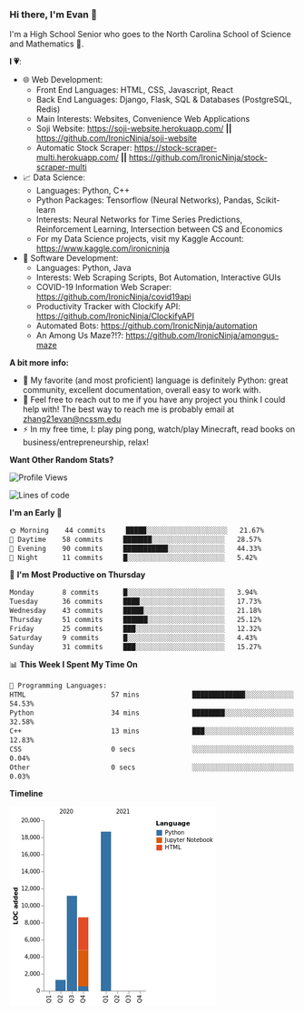 ### Hi there, I'm Evan 👋

I'm a High School Senior who goes to the North Carolina School of Science and Mathematics 🏫.

**I 💗**:
  - 🌐 Web Development: 
    - Front End Languages: HTML, CSS, Javascript, React
    - Back End Languages: Django, Flask, SQL & Databases (PostgreSQL, Redis)
    - Main Interests: Websites, Convenience Web Applications
    - Soji Website: https://soji-website.herokuapp.com/ **||** https://github.com/IronicNinja/soji-website
    - Automatic Stock Scraper: https://stock-scraper-multi.herokuapp.com/ **||** https://github.com/IronicNinja/stock-scraper-multi
  - 📈 Data Science: 
    - Languages: Python, C++
    - Python Packages: Tensorflow (Neural Networks), Pandas, Scikit-learn
    - Interests: Neural Networks for Time Series Predictions, Reinforcement Learning, Intersection between CS and Economics
    - For my Data Science projects, visit my Kaggle Account: https://www.kaggle.com/ironicninja
  - 🤖 Software Development: 
    - Languages: Python, Java
    - Interests: Web Scraping Scripts, Bot Automation, Interactive GUIs
    - COVID-19 Information Web Scraper: https://github.com/IronicNinja/covid19api
    - Productivity Tracker with Clockify API: https://github.com/IronicNinja/ClockifyAPI
    - Automated Bots: https://github.com/IronicNinja/automation
    - An Among Us Maze?!?: https://github.com/IronicNinja/amongus-maze
  
**A bit more info:**
- 🐍 My favorite (and most proficient) language is definitely Python: great community, excellent documentation, overall easy to work with.
- 👯 Feel free to reach out to me if you have any project you think I could help with! The best way to reach me is probably email at zhang21evan@ncssm.edu
- ⚡ In my free time, I: play ping pong, watch/play Minecraft, read books on business/entrepreneurship, relax!

**Want Other Random Stats?**
<!--START_SECTION:waka-->
![Profile Views](http://img.shields.io/badge/Profile%20Views-3-blue)

![Lines of code](https://img.shields.io/badge/From%20Hello%20World%20I%27ve%20Written-39728%20lines%20of%20code-blue)

**I'm an Early 🐤** 

```text
🌞 Morning    44 commits     █████░░░░░░░░░░░░░░░░░░░░   21.67% 
🌆 Daytime    58 commits     ███████░░░░░░░░░░░░░░░░░░   28.57% 
🌃 Evening    90 commits     ███████████░░░░░░░░░░░░░░   44.33% 
🌙 Night      11 commits     █░░░░░░░░░░░░░░░░░░░░░░░░   5.42%

```
📅 **I'm Most Productive on Thursday** 

```text
Monday       8 commits      █░░░░░░░░░░░░░░░░░░░░░░░░   3.94% 
Tuesday      36 commits     ████░░░░░░░░░░░░░░░░░░░░░   17.73% 
Wednesday    43 commits     █████░░░░░░░░░░░░░░░░░░░░   21.18% 
Thursday     51 commits     ██████░░░░░░░░░░░░░░░░░░░   25.12% 
Friday       25 commits     ███░░░░░░░░░░░░░░░░░░░░░░   12.32% 
Saturday     9 commits      █░░░░░░░░░░░░░░░░░░░░░░░░   4.43% 
Sunday       31 commits     ███░░░░░░░░░░░░░░░░░░░░░░   15.27%

```


📊 **This Week I Spent My Time On** 

```text
💬 Programming Languages: 
HTML                     57 mins             █████████████░░░░░░░░░░░░   54.53% 
Python                   34 mins             ████████░░░░░░░░░░░░░░░░░   32.58% 
C++                      13 mins             ███░░░░░░░░░░░░░░░░░░░░░░   12.83% 
CSS                      0 secs              ░░░░░░░░░░░░░░░░░░░░░░░░░   0.04% 
Other                    0 secs              ░░░░░░░░░░░░░░░░░░░░░░░░░   0.03%

```

**Timeline**

![Chart not found](https://raw.githubusercontent.com/IronicNinja/IronicNinja/main/charts/bar_graph.png) 


<!--END_SECTION:waka-->
